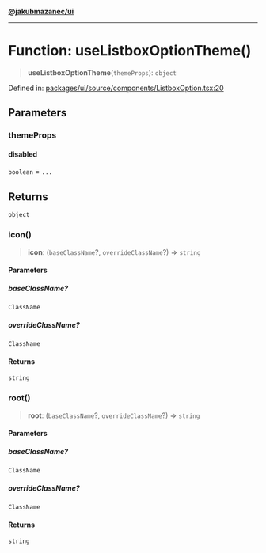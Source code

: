 [**@jakubmazanec/ui**](../README.md)

---

# Function: useListboxOptionTheme()

> **useListboxOptionTheme**(`themeProps`): `object`

Defined in:
[packages/ui/source/components/ListboxOption.tsx:20](https://github.com/jakubmazanec/tools/blob/adfe44f908094c1d1cdf19837842b33066bbd9d7/packages/ui/source/components/ListboxOption.tsx#L20)

## Parameters

### themeProps

#### disabled

`boolean` = `...`

## Returns

`object`

### icon()

> **icon**: (`baseClassName`?, `overrideClassName`?) => `string`

#### Parameters

##### baseClassName?

`ClassName`

##### overrideClassName?

`ClassName`

#### Returns

`string`

### root()

> **root**: (`baseClassName`?, `overrideClassName`?) => `string`

#### Parameters

##### baseClassName?

`ClassName`

##### overrideClassName?

`ClassName`

#### Returns

`string`
